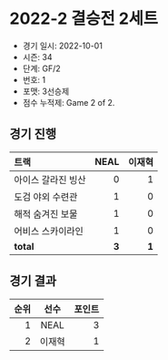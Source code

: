 # 2022-2 결승전 2세트

- 경기 일시: 2022-10-01
- 시즌: 34
- 단계: GF/2
- 번호: 1
- 포맷: 3선승제
- 점수 누적제: Game 2 of 2.





## 경기 진행

| 트랙 | NEAL | 이재혁 |
|:---|---:|---:|
| 아이스 갈라진 빙산 | 0 | 1 |
| 도검 야외 수련관 | 1 | 0 |
| 해적 숨겨진 보물 | 1 | 0 |
| 어비스 스카이라인 | 1 | 0 |
| __total__ | __3__ | __1__ |




## 경기 결과

| 순위 | 선수 | 포인트 |
|---:|:---:|---:|
| 1 | NEAL | 3 |
| 2 | 이재혁 | 1 |

